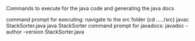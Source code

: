 Commands to execute for the java code and generating the java docs

command prompt for executing:
navigate to the src folder (cd ...../src)
javac StackSorter.java 
java StackSorter 
command prompt for javadocs: 
javadoc -author -version StackSorter.java
